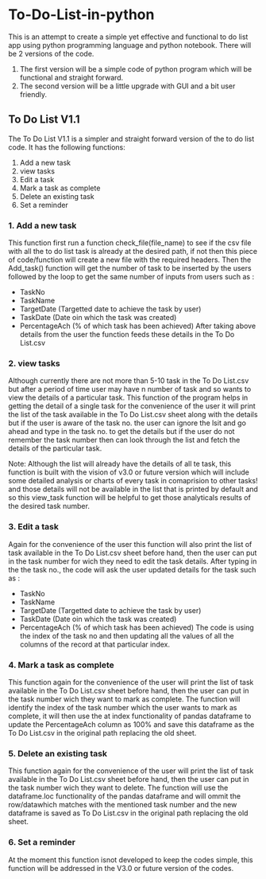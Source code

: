 # To-Do-List-in-python
This is an attempt to create a simple yet effective and functional to do list app using python programming language and python notebook. 
There will be 2 versions of the code.
1. The first version will be a simple code of python program which will be functional and straight forward.
2. The second version will be a little upgrade with GUI and a bit user friendly.

## To Do List V1.1

The To Do List V1.1 is a simpler and straight forward version of the to do list code.
It has the following functions:
1. Add a new task
2. view tasks
3. Edit a task
4. Mark a task as complete
5. Delete an existing task
6. Set a reminder

### 1. Add a new task

This function first run a function check_file(file_name) to see if the csv file with all the to do list task is already at the desired path, if not then this piece of code/function will create a new file with the required headers.
Then the Add_task() function will get the number of task to be inserted by the users followed by the loop to get the same number of inputs from users such as :
* TaskNo
* TaskName
* TargetDate (Targetted date to achieve the task by user)
* TaskDate (Date oin which the task was created)
* PercentageAch (% of which task has been achieved)
After taking above details from the user the function feeds these details in the To Do List.csv 

### 2. view tasks

Although currently there are not more than 5-10 task in the To Do List.csv but after a period of time user may have n number of task and so wants to view the details of a particular task. This function of the program helps in getting the detail of a single task for the convenience of the user it will print the list of the task available in the To Do List.csv sheet along with the details but if the user is aware of the task no. the user can ignore the lsit and go ahead and type in the task no. to get the details but if the user do not remember the task number then can look through the list and fetch the details of the particular task.

Note: Although the list will already have the details of all te task, this function is built with the vision of v3.0 or future version which will include some detailed analysis or charts of every task in comaprision to other tasks! and those details will not be available in the list that is printed by default and so this view_task function will be helpful to get those analyticals results of the desired task number.

### 3. Edit a task

Again for the convenience of the user this function will also print the list of task available in the To Do List.csv sheet before hand, then the user can put in the task number for wich they need to edit the task details.
After typing in the the task no., the code will ask the user updated details for the task such as :
* TaskNo
* TaskName
* TargetDate (Targetted date to achieve the task by user)
* TaskDate (Date oin which the task was created)
* PercentageAch (% of which task has been achieved)
The code is using the index of the task no and then updating all the values of all the columns of the record at that particular index.

### 4. Mark a task as complete

This function again for the convenience of the user will print the list of task available in the To Do List.csv sheet before hand, then the user can put in the task number wich they want to mark as complete.
The function will identify the index of the task number which the user wants to mark as complete, it will then use the at index functionality of pandas dataframe to update the PercentageAch column as 100% and save this dataframe as the To Do List.csv in the original path replacing the old sheet.

### 5. Delete an existing task

This function again for the convenience of the user will print the list of task available in the To Do List.csv sheet before hand, then the user can put in the task number wich they want to delete. The function will use the dataframe.loc functionality of the pandas dataframe and will ommit the row/datawhich matches with the mentioned task number and the new dataframe is saved as To Do List.csv in the original path replacing the old sheet.

### 6. Set a reminder

At the moment this function isnot developed to keep the codes simple, this function will be addressed in the V3.0 or future version of the codes.
